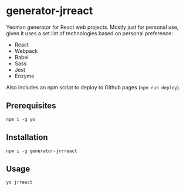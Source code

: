 # generator-jrreact

Yeoman generator for React web projects. Mostly just for personal use, given it uses a set list of
technologies based on personal preference:

* React
* Webpack
* Babel
* Sass
* Jest
* Enzyme

Also includes an npm script to deploy to Github pages (`npm run deploy`).

## Prerequisites

```
npm i -g yo
```

## Installation

```
npm i -g generator-jrrreact
```

## Usage
```
yo jrreact
```
